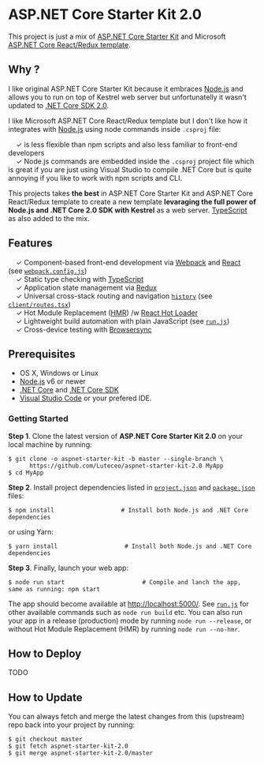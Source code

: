 ASP.NET Core Starter Kit 2.0
==================

This project is just a mix of [ASP.NET Core Starter Kit](https://github.com/kriasoft/aspnet-starter-kit) and Microsoft [ASP.NET Core React/Redux template](https://docs.microsoft.com/en-us/aspnet/core/spa/react?tabs=visual-studio).

## Why ?
I like original ASP.NET Core Starter Kit because it embraces [Node.js](https://nodejs.org/) and allows you to run on top of Kestrel web server but unfortunatelly it wasn't updated to [.NET Core SDK 2.0](https://www.microsoft.com/net/download/).

I like Microsoft ASP.NET Core React/Redux template but I don't like how it integrates with [Node.js](https://nodejs.org/) using node commands inside `.csproj` file:  

&nbsp; &nbsp; ✓ is less flexible than npm scripts and also less familiar to front-end developers  
&nbsp; &nbsp; ✓ Node.js commands are embedded inside the `.csproj` project file which is great if you are just using Visual Studio to compile .NET Core but is quite annoying if you like to work with npm scripts and CLI.

This projects takes **the best** in ASP.NET Core Starter Kit and ASP.NET Core React/Redux template to create a new template **levaraging the full power of Node.js and .NET Core 2.0 SDK with Kestrel** as a web server. [TypeScript](https://www.typescriptlang.org) as also added to the mix.

## Features

&nbsp; &nbsp; ✓ Component-based front-end development via [Webpack](https://webpack.github.io/) and [React](https://facebook.github.io/react) (see [`webpack.config.js`](webpack.config.js))  
&nbsp; &nbsp; ✓ Static type checking with [TypeScript](https://www.typescriptlang.org)  
&nbsp; &nbsp; ✓ Application state management via [Redux](http://redux.js.org/)  
&nbsp; &nbsp; ✓ Universal cross-stack routing and navigation [`history`](https://github.com/ReactJSTraining/history) (see [`client/routes.tsx`](client/routes.tsx))  
&nbsp; &nbsp; ✓ Hot Module Replacement ([HMR](https://webpack.github.io/docs/hot-module-replacement.html)) /w [React Hot Loader](http://gaearon.github.io/react-hot-loader/)  
&nbsp; &nbsp; ✓ Lightweight build automation with plain JavaScript (see [`run.js`](run.js))  
&nbsp; &nbsp; ✓ Cross-device testing with [Browsersync](https://browsersync.io/)

## Prerequisites

* OS X, Windows or Linux
* [Node.js](https://nodejs.org) v6 or newer
* [.NET Core](https://www.microsoft.com/net/core) and [.NET Core SDK](https://www.microsoft.com/net/core)
* [Visual Studio Code](https://code.visualstudio.com/) or your prefered IDE.

### Getting Started

**Step 1**. Clone the latest version of **ASP.NET Core Starter Kit 2.0** on your local machine by running:

```shell
$ git clone -o aspnet-starter-kit -b master --single-branch \
      https://github.com/Luteceo/aspnet-starter-kit-2.0 MyApp
$ cd MyApp
```

**Step 2**. Install project dependencies listed in [`project.json`](server/project.json) and
[`package.json`](package.json) files: 

```shell
$ npm install                   # Install both Node.js and .NET Core dependencies
```

or using Yarn:

```shell
$ yarn install                   # Install both Node.js and .NET Core dependencies
```

**Step 3**. Finally, launch your web app:

```shell
$ node run start                      # Compile and lanch the app, same as running: npm start
```

The app should become available at [http://localhost:5000/](http://localhost:5000/).
See [`run.js`](run.js) for other available commands such as `node run build` etc.
You can also run your app in a release (production) mode by running `node run --release`, or without
Hot Module Replacement (HMR) by running `node run --no-hmr`.

## How to Deploy

TODO

## How to Update

You can always fetch and merge
the latest changes from this (upstream) repo back into your project by running:

```shell
$ git checkout master
$ git fetch aspnet-starter-kit-2.0
$ git merge aspnet-starter-kit-2.0/master 
```

